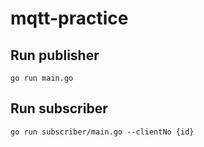 # mqtt-practice

## Run publisher
```
go run main.go
```

## Run subscriber
```
go run subscriber/main.go --clientNo {id}
```
